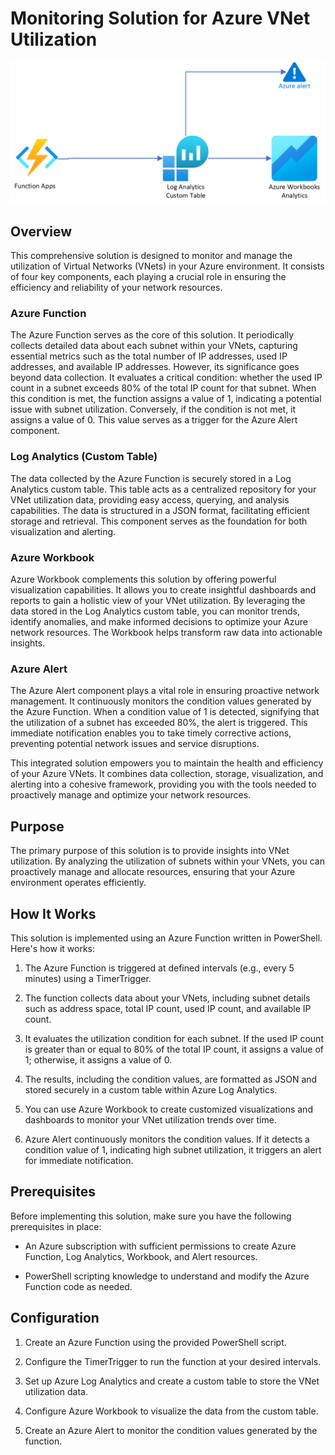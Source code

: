 # Monitoring Solution for Azure VNet Utilization
![Diagram Name](./VnetMonitoring.png)

## Overview

This comprehensive solution is designed to monitor and manage the utilization of Virtual Networks (VNets) in your Azure environment. It consists of four key components, each playing a crucial role in ensuring the efficiency and reliability of your network resources. 

### Azure Function

The Azure Function serves as the core of this solution. It periodically collects detailed data about each subnet within your VNets, capturing essential metrics such as the total number of IP addresses, used IP addresses, and available IP addresses. However, its significance goes beyond data collection. It evaluates a critical condition: whether the used IP count in a subnet exceeds 80% of the total IP count for that subnet. When this condition is met, the function assigns a value of 1, indicating a potential issue with subnet utilization. Conversely, if the condition is not met, it assigns a value of 0. This value serves as a trigger for the Azure Alert component.

### Log Analytics (Custom Table)

The data collected by the Azure Function is securely stored in a Log Analytics custom table. This table acts as a centralized repository for your VNet utilization data, providing easy access, querying, and analysis capabilities. The data is structured in a JSON format, facilitating efficient storage and retrieval. This component serves as the foundation for both visualization and alerting.

### Azure Workbook

Azure Workbook complements this solution by offering powerful visualization capabilities. It allows you to create insightful dashboards and reports to gain a holistic view of your VNet utilization. By leveraging the data stored in the Log Analytics custom table, you can monitor trends, identify anomalies, and make informed decisions to optimize your Azure network resources. The Workbook helps transform raw data into actionable insights.

### Azure Alert

The Azure Alert component plays a vital role in ensuring proactive network management. It continuously monitors the condition values generated by the Azure Function. When a condition value of 1 is detected, signifying that the utilization of a subnet has exceeded 80%, the alert is triggered. This immediate notification enables you to take timely corrective actions, preventing potential network issues and service disruptions.

This integrated solution empowers you to maintain the health and efficiency of your Azure VNets. It combines data collection, storage, visualization, and alerting into a cohesive framework, providing you with the tools needed to proactively manage and optimize your network resources.


## Purpose

The primary purpose of this solution is to provide insights into VNet utilization. By analyzing the utilization of subnets within your VNets, you can proactively manage and allocate resources, ensuring that your Azure environment operates efficiently.

## How It Works

This solution is implemented using an Azure Function written in PowerShell. Here's how it works:

1. The Azure Function is triggered at defined intervals (e.g., every 5 minutes) using a TimerTrigger.

2. The function collects data about your VNets, including subnet details such as address space, total IP count, used IP count, and available IP count.

3. It evaluates the utilization condition for each subnet. If the used IP count is greater than or equal to 80% of the total IP count, it assigns a value of 1; otherwise, it assigns a value of 0.

4. The results, including the condition values, are formatted as JSON and stored securely in a custom table within Azure Log Analytics.

5. You can use Azure Workbook to create customized visualizations and dashboards to monitor your VNet utilization trends over time.

6. Azure Alert continuously monitors the condition values. If it detects a condition value of 1, indicating high subnet utilization, it triggers an alert for immediate notification.

## Prerequisites

Before implementing this solution, make sure you have the following prerequisites in place:

- An Azure subscription with sufficient permissions to create Azure Function, Log Analytics, Workbook, and Alert resources.

- PowerShell scripting knowledge to understand and modify the Azure Function code as needed.

## Configuration

1. Create an Azure Function using the provided PowerShell script.

2. Configure the TimerTrigger to run the function at your desired intervals.

3. Set up Azure Log Analytics and create a custom table to store the VNet utilization data.

4. Configure Azure Workbook to visualize the data from the custom table.

5. Create an Azure Alert to monitor the condition values generated by the function.


